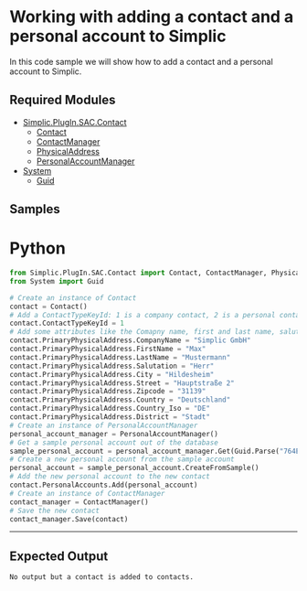 # Working with adding a contact and a personal account to Simplic

In this code sample we will show how to add a contact and a personal account to Simplic.

## Required Modules

- [Simplic.PlugIn.SAC.Contact](xref:Simplic.PlugIn.SAC.Contact)
  - [Contact](xref:Simplic.PlugIn.SAC.Contact.Contact)
  - [ContactManager](xref:Simplic.PlugIn.SAC.Contact.ContactManager)
  - [PhysicalAddress](xref:Simplic.PlugIn.SAC.Contact.PhysicalAddress)
  - [PersonalAccountManager](xref:Simplic.PlugIn.SAC.Contact.PersonalAccountManager)
- [System](xref:System)
  - [Guid](xref:System.Guid)


## Samples


# Python

```python
from Simplic.PlugIn.SAC.Contact import Contact, ContactManager, PhysicalAddress, PersonalAccountManager
from System import Guid

# Create an instance of Contact
contact = Contact()
# Add a ContactTypeKeyId: 1 is a company contact, 2 is a personal contact
contact.ContactTypeKeyId = 1
# Add some attributes like the Comapny name, first and last name, salutation, City, Street, Zipcode, ...
contact.PrimaryPhysicalAddress.CompanyName = "Simplic GmbH"
contact.PrimaryPhysicalAddress.FirstName = "Max"
contact.PrimaryPhysicalAddress.LastName = "Mustermann"
contact.PrimaryPhysicalAddress.Salutation = "Herr"
contact.PrimaryPhysicalAddress.City = "Hildesheim"
contact.PrimaryPhysicalAddress.Street = "Hauptstraße 2"
contact.PrimaryPhysicalAddress.Zipcode = "31139"
contact.PrimaryPhysicalAddress.Country = "Deutschland"
contact.PrimaryPhysicalAddress.Country_Iso = "DE"
contact.PrimaryPhysicalAddress.District = "Stadt"
# Create an instance of PersonalAccountManager
personal_account_manager = PersonalAccountManager()
# Get a sample personal account out of the database
sample_personal_account = personal_account_manager.Get(Guid.Parse("764E2808-1243-45EC-B510-3E9F588A8817"))
# Create a new personal account from the sample account
personal_account = sample_personal_account.CreateFromSample()
# Add the new personal account to the new contact
contact.PersonalAccounts.Add(personal_account)
# Create an instance of ContactManager
contact_manager = ContactManager()
# Save the new contact
contact_manager.Save(contact)
```
***

## Expected Output
```
No output but a contact is added to contacts.
```
